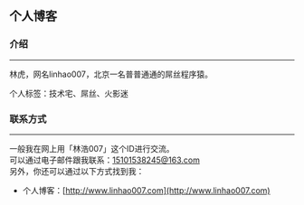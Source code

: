 ## 个人博客

### 介绍
---
林虎，网名linhao007，北京一名普普通通的屌丝程序猿。

个人标签：技术宅、屌丝、火影迷<br>

### 联系方式
---
一般我在网上用「林浩007」这个ID进行交流。<br>
可以通过电子邮件跟我联系：15101538245@163.com<br>
另外，你还可以通过以下方式找到我：<br>
* 个人博客：[http://www.linhao007.com](http://www.linhao007.com) <br>